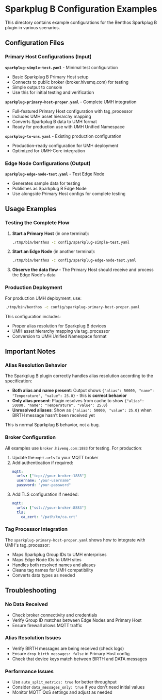 # Sparkplug B Configuration Examples

This directory contains example configurations for the Benthos Sparkplug B plugin in various scenarios.

## Configuration Files

### Primary Host Configurations (Input)

**`sparkplug-simple-test.yaml`** - Minimal test configuration
- Basic Sparkplug B Primary Host setup
- Connects to public broker (broker.hivemq.com) for testing
- Simple output to console
- Use this for initial testing and verification

**`sparkplug-primary-host-proper.yaml`** - Complete UMH integration
- Full-featured Primary Host configuration with tag_processor
- Includes UMH asset hierarchy mapping
- Converts Sparkplug B data to UMH format
- Ready for production use with UMH Unified Namespace

**`sparkplug-to-uns.yaml`** - Existing production configuration
- Production-ready configuration for UMH deployment
- Optimized for UMH-Core integration

### Edge Node Configurations (Output)

**`sparkplug-edge-node-test.yaml`** - Test Edge Node
- Generates sample data for testing
- Publishes as Sparkplug B Edge Node
- Use alongside Primary Host configs for complete testing

## Usage Examples

### Testing the Complete Flow

1. **Start a Primary Host** (in one terminal):
   ```bash
   ./tmp/bin/benthos -c config/sparkplug-simple-test.yaml
   ```

2. **Start an Edge Node** (in another terminal):
   ```bash
   ./tmp/bin/benthos -c config/sparkplug-edge-node-test.yaml
   ```

3. **Observe the data flow** - The Primary Host should receive and process the Edge Node's data

### Production Deployment

For production UMH deployment, use:
```bash
./tmp/bin/benthos -c config/sparkplug-primary-host-proper.yaml
```

This configuration includes:
- Proper alias resolution for Sparkplug B devices
- UMH asset hierarchy mapping via tag_processor
- Conversion to UMH Unified Namespace format

## Important Notes

### Alias Resolution Behavior

The Sparkplug B plugin correctly handles alias resolution according to the specification:

- **Both alias and name present**: Output shows `{"alias": 50000, "name": "Temperature", "value": 25.0}` - this is **correct behavior**
- **Only alias present**: Plugin resolves from cache to show `{"alias": 50000, "name": "Temperature", "value": 25.0}`
- **Unresolved aliases**: Show as `{"alias": 50000, "value": 25.0}` when BIRTH message hasn't been received yet

This is normal Sparkplug B behavior, not a bug.

### Broker Configuration

All examples use `broker.hivemq.com:1883` for testing. For production:

1. Update the `mqtt.urls` to your MQTT broker
2. Add authentication if required:
   ```yaml
   mqtt:
     urls: ["tcp://your-broker:1883"]
     username: "your-username"
     password: "your-password"
   ```
3. Add TLS configuration if needed:
   ```yaml
   mqtt:
     urls: ["ssl://your-broker:8883"]
     tls:
       ca_cert: "/path/to/ca.crt"
   ```

### Tag Processor Integration

The `sparkplug-primary-host-proper.yaml` shows how to integrate with UMH's tag_processor:

- Maps Sparkplug Group IDs to UMH enterprises
- Maps Edge Node IDs to UMH sites
- Handles both resolved names and aliases
- Cleans tag names for UMH compatibility
- Converts data types as needed

## Troubleshooting

### No Data Received
- Check broker connectivity and credentials
- Verify Group ID matches between Edge Nodes and Primary Host
- Ensure firewall allows MQTT traffic

### Alias Resolution Issues
- Verify BIRTH messages are being received (check logs)
- Ensure `drop_birth_messages: false` in Primary Host config
- Check that device keys match between BIRTH and DATA messages

### Performance Issues
- Use `auto_split_metrics: true` for better throughput
- Consider `data_messages_only: true` if you don't need initial values
- Monitor MQTT QoS settings and adjust as needed 